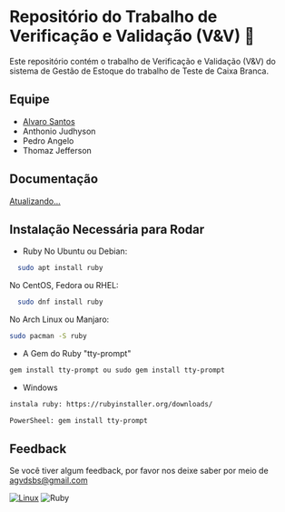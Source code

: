 # Repositório do Trabalho de Verificação e Validação (V&V) 🔆
Este repositório contém o trabalho de Verificação e Validação (V&V) do sistema de Gestão de Estoque do trabalho de Teste de Caixa Branca. 
## Equipe

- [Alvaro Santos](https://www.github.com/contrasov)
- Anthonio Judhyson
- Pedro Angelo
- Thomaz Jefferson
## Documentação

[Atualizando...](https://link-da-documentação)


## Instalação Necessária para Rodar

- Ruby
No Ubuntu ou Debian:
```bash
  sudo apt install ruby
```
No CentOS, Fedora ou RHEL:
```bash
  sudo dnf install ruby
```
No Arch Linux ou Manjaro:
```bash
sudo pacman -S ruby
```
- A Gem do Ruby "tty-prompt"
```bash
gem install tty-prompt ou sudo gem install tty-prompt
```

- Windows
```bash
instala ruby: https://rubyinstaller.org/downloads/
```
```bash
PowerSheel: gem install tty-prompt
```
## Feedback

Se você tiver algum feedback, por favor nos deixe saber por meio de agvdsbs@gmail.com



[![Linux](https://img.shields.io/badge/Linux-FCC624?style=for-the-badge&logo=linux&logoColor=black)](https://www.linux.org/)
![Ruby](https://img.shields.io/badge/Ruby-CC342D?style=for-the-badge&logo=ruby&logoColor=white)
